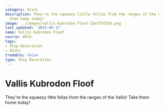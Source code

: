 ```yaml
---
category: Skins
description: They're the squeezy little fellas from the ranges of the Vallis! Take
  them home today!
image: ../images/vallis-kubrodon-floof-15e7f5d7bd.png
last_updated: '2025-09-17'
name: Vallis Kubrodon Floof
source: WFCD
tags:
- Ship Decoration
- Skins
tradable: false
type: Ship Decoration
---
```


# Vallis Kubrodon Floof

They're the squeezy little fellas from the ranges of the Vallis! Take them home today!

